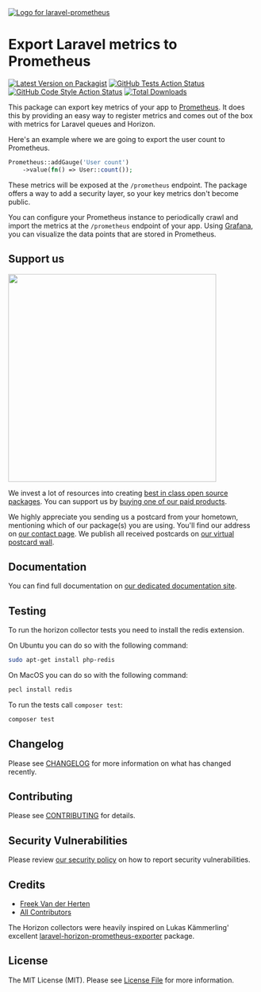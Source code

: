 <div align="left">
    <a href="https://spatie.be/open-source?utm_source=github&utm_medium=banner&utm_campaign=laravel-prometheus">
      <picture>
        <source media="(prefers-color-scheme: dark)" srcset="https://spatie.be/packages/header/laravel-prometheus/html/dark.webp?1">
        <img alt="Logo for laravel-prometheus" src="https://spatie.be/packages/header/laravel-prometheus/html/light.webp?1">
      </picture>
    </a>

<h1>Export Laravel metrics to Prometheus</h1>

[![Latest Version on Packagist](https://img.shields.io/packagist/v/spatie/laravel-prometheus.svg?style=flat-square)](https://packagist.org/packages/spatie/laravel-prometheus)
[![GitHub Tests Action Status](https://img.shields.io/github/actions/workflow/status/spatie/laravel-prometheus/run-tests.yml?branch=main&label=tests&style=flat-square)](https://github.com/spatie/laravel-prometheus/actions?query=workflow%3Arun-tests+branch%3Amain)
[![GitHub Code Style Action Status](https://img.shields.io/github/actions/workflow/status/spatie/laravel-prometheus/fix-php-code-style-issues.yml?branch=main&label=code%20style&style=flat-square)](https://github.com/spatie/laravel-prometheus/actions?query=workflow%3A"Fix+PHP+code+style+issues"+branch%3Amain)
[![Total Downloads](https://img.shields.io/packagist/dt/spatie/laravel-prometheus.svg?style=flat-square)](https://packagist.org/packages/spatie/laravel-prometheus)
    
</div>

This package can export key metrics of your app to [Prometheus](https://prometheus.io). It does this by providing an easy way to register metrics and comes out of the box with metrics for Laravel queues and Horizon.

Here's an example where we are going to export the user count to Prometheus.

```php
Prometheus::addGauge('User count')
    ->value(fn() => User::count());
```

These metrics will be exposed at the `/prometheus` endpoint. The package offers a way to add a security layer, so your key metrics don't become public.

You can configure your Prometheus instance to periodically crawl and import the metrics at the `/prometheus` endpoint of your app. Using [Grafana](https://grafana.com), you can visualize the data points that are stored in Prometheus.


## Support us

[<img src="https://github-ads.s3.eu-central-1.amazonaws.com/laravel-prometheus.jpg?t=1" width="419px" />](https://spatie.be/github-ad-click/laravel-prometheus)

We invest a lot of resources into creating [best in class open source packages](https://spatie.be/open-source). You can support us by [buying one of our paid products](https://spatie.be/open-source/support-us).

We highly appreciate you sending us a postcard from your hometown, mentioning which of our package(s) you are using. You'll find our address on [our contact page](https://spatie.be/about-us). We publish all received postcards on [our virtual postcard wall](https://spatie.be/open-source/postcards).

## Documentation

You can find full documentation on [our dedicated documentation site](https://docs.spatie.be/laravel-prometheus).

## Testing

To run the horizon collector tests you need to install the redis extension.

On Ubuntu you can do so with the following command:

```bash
sudo apt-get install php-redis
```

On MacOS you can do so with the following command:

```bash
pecl install redis
```

To run the tests call `composer test`:

```bash
composer test
```

## Changelog

Please see [CHANGELOG](CHANGELOG.md) for more information on what has changed recently.

## Contributing

Please see [CONTRIBUTING](CONTRIBUTING.md) for details.

## Security Vulnerabilities

Please review [our security policy](../../security/policy) on how to report security vulnerabilities.

## Credits

- [Freek Van der Herten](https://github.com/freekmurze)
- [All Contributors](../../contributors)

The Horizon collectors were heavily inspired on Lukas Kämmerling' excellent [laravel-horizon-prometheus-exporter](https://github.com/LKaemmerling/laravel-horizon-prometheus-exporter) package.

## License

The MIT License (MIT). Please see [License File](LICENSE.md) for more information.
